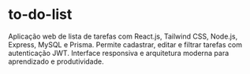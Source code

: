 # to-do-list
Aplicação web de lista de tarefas com React.js, Tailwind CSS, Node.js, Express, MySQL e Prisma. Permite cadastrar, editar e filtrar tarefas com autenticação JWT. Interface responsiva e arquitetura moderna para aprendizado e produtividade.
